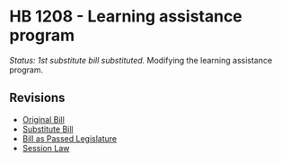# HB 1208 - Learning assistance program
*Status: 1st substitute bill substituted.*
Modifying the learning assistance program.

## Revisions
* [Original Bill](1/)
* [Substitute Bill](S/)
* [Bill as Passed Legislature](S.PL/)
* [Session Law](S.SL/)